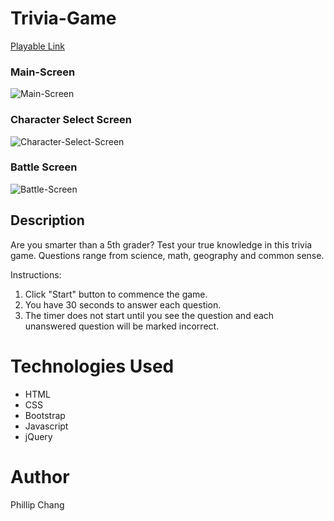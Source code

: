 # Trivia-Game

[Playable Link](https://phillipchang.github.io/Trivia-Game/)

### Main-Screen
![Main-Screen](assets/images/main-page.png)

### Character Select Screen
![Character-Select-Screen](assets/images/character-select.png)

### Battle Screen
![Battle-Screen](assets/images/battle-page.png)

## Description

Are you smarter than a 5th grader? Test your true knowledge in this trivia game. Questions range from science, math, geography and common sense. 

Instructions: 

1. Click "Start" button to commence the game.
2. You have 30 seconds to answer each question.
3. The timer does not start until you see the question and each unanswered question will be marked incorrect.


# Technologies Used

* HTML
* CSS
* Bootstrap
* Javascript
* jQuery

# Author

Phillip Chang

